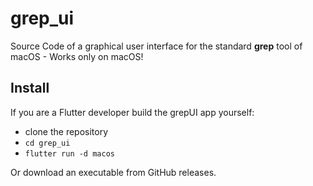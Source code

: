 # grep_ui

Source Code of a graphical user interface for the standard **grep** tool of macOS - Works only on macOS!

## Install

If you are a Flutter developer build the grepUI app yourself:
- clone the repository
- `cd grep_ui`
- `flutter run -d macos`

Or download an executable from GitHub releases.


